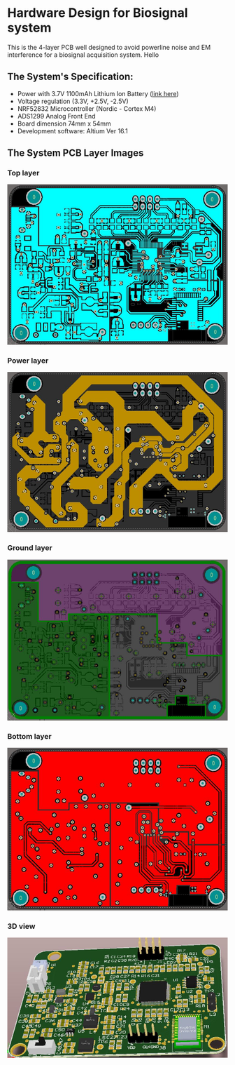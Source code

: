 # Hardware Design for Biosignal system
This is the 4-layer PCB well designed to avoid powerline noise and EM interference for a biosignal acquisition system. Hello

## The System's Specification:

* Power with 3.7V 1100mAh Lithium Ion Battery ([link here](https://tinycircuits.com/products/lithium-ion-polymer-battery-3-7v-1100mah))
* Voltage regulation (3.3V, +2.5V, -2.5V)
* NRF52832 Microcontroller (Nordic - Cortex M4)
* ADS1299 Analog Front End
* Board dimension 74mm x 54mm
* Development software: Altium Ver 16.1

## The System PCB Layer Images
### Top layer
![](Screenshot/Top%20layer.JPG)
### Power layer
![](Screenshot/Power%20layer.JPG)
### Ground layer
![](Screenshot/GND%20layer.JPG)
### Bottom layer
![](Screenshot/Bottom%20layer.JPG)
### 3D view
![](Screenshot/3D.JPG)
